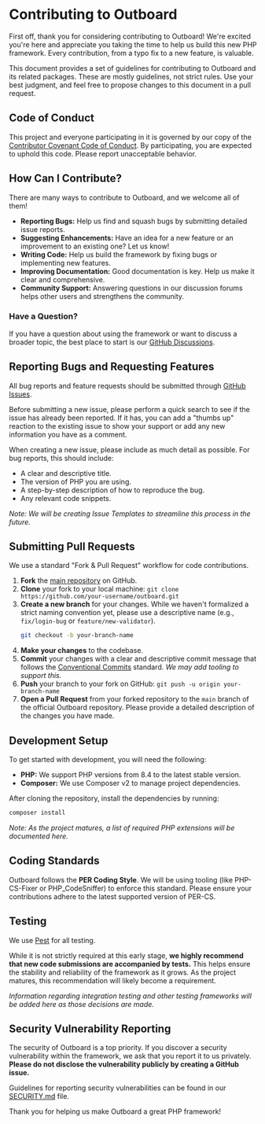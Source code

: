 # Contributing to Outboard

First off, thank you for considering contributing to Outboard!
We're excited you're here and appreciate you taking the time to help us build this new PHP framework.
Every contribution, from a typo fix to a new feature, is valuable.

This document provides a set of guidelines for contributing to Outboard and its related packages.
These are mostly guidelines, not strict rules. Use your best judgment, and feel free to propose changes to this document in a pull request.

## Code of Conduct

This project and everyone participating in it is governed by our copy of the [Contributor Covenant Code of Conduct](https://github.com/outboardphp/.github/blob/main/CODE_OF_CONDUCT.md).
By participating, you are expected to uphold this code. Please report unacceptable behavior.

## How Can I Contribute?

There are many ways to contribute to Outboard, and we welcome all of them!

* **Reporting Bugs:** Help us find and squash bugs by submitting detailed issue reports.
* **Suggesting Enhancements:** Have an idea for a new feature or an improvement to an existing one? Let us know!
* **Writing Code:** Help us build the framework by fixing bugs or implementing new features.
* **Improving Documentation:** Good documentation is key. Help us make it clear and comprehensive.
* **Community Support:** Answering questions in our discussion forums helps other users and strengthens the community.

### Have a Question?

If you have a question about using the framework or want to discuss a broader topic, the best place to start is our [GitHub Discussions](https://github.com/orgs/outboardphp/discussions).

## Reporting Bugs and Requesting Features

All bug reports and feature requests should be submitted through [GitHub Issues](https://github.com/outboardphp/outboard/issues).

Before submitting a new issue, please perform a quick search to see if the issue has already been reported.
If it has, you can add a "thumbs up" reaction to the existing issue to show your support or add any new information you have as a comment.

When creating a new issue, please include as much detail as possible. For bug reports, this should include:
* A clear and descriptive title.
* The version of PHP you are using.
* A step-by-step description of how to reproduce the bug.
* Any relevant code snippets.

*Note: We will be creating Issue Templates to streamline this process in the future.*

## Submitting Pull Requests

We use a standard "Fork & Pull Request" workflow for code contributions.

1.  **Fork** the [main repository](https://github.com/outboardphp/outboard) on GitHub.
2.  **Clone** your fork to your local machine: `git clone https://github.com/your-username/outboard.git`
3.  **Create a new branch** for your changes. While we haven't formalized a strict naming convention yet, please use a descriptive name (e.g., `fix/login-bug` or `feature/new-validator`).
    ```bash
    git checkout -b your-branch-name
    ```
4.  **Make your changes** to the codebase.
5.  **Commit** your changes with a clear and descriptive commit message that follows the [Conventional Commits](https://www.conventionalcommits.org/) standard.
    *We may add tooling to support this.*
6.  **Push** your branch to your fork on GitHub: `git push -u origin your-branch-name`
7.  **Open a Pull Request** from your forked repository to the `main` branch of the official Outboard repository. Please provide a detailed description of the changes you have made.

## Development Setup

To get started with development, you will need the following:

* **PHP:** We support PHP versions from 8.4 to the latest stable version.
* **Composer:** We use Composer v2 to manage project dependencies.

After cloning the repository, install the dependencies by running:

```bash
composer install
```
*Note: As the project matures, a list of required PHP extensions will be documented here.*

## Coding Standards

Outboard follows the **PER Coding Style**. We will be using tooling (like PHP-CS-Fixer or PHP_CodeSniffer) to enforce this standard.
Please ensure your contributions adhere to the latest supported version of PER-CS.

## Testing

We use [Pest](https://pestphp.com/) for all testing.

While it is not strictly required at this early stage, **we highly recommend that new code submissions are accompanied by tests.**
This helps ensure the stability and reliability of the framework as it grows. As the project matures, this recommendation will likely become a requirement.

*Information regarding integration testing and other testing frameworks will be added here as those decisions are made.* 

## Security Vulnerability Reporting

The security of Outboard is a top priority. If you discover a security vulnerability within the framework, we ask that you report it to us privately.
**Please do not disclose the vulnerability publicly by creating a GitHub issue.**

Guidelines for reporting security vulnerabilities can be found in our [SECURITY.md](https://github.com/outboardphp/.github/blob/main/SECURITY.md) file.

Thank you for helping us make Outboard a great PHP framework!
